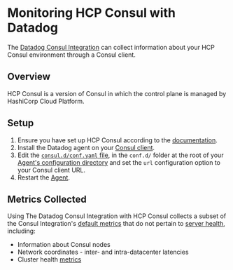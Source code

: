 # Monitoring HCP Consul with Datadog

The [Datadog Consul Integration][1] can collect information about your HCP Consul environment through a Consul client.

## Overview

HCP Consul is a version of Consul in which the control plane is managed by HashiCorp Cloud Platform. 

## Setup 
1. Ensure you have set up HCP Consul according to the [documentation][2].
2. Install the Datadog agent on your [Consul client][3].
3. Edit the [`consul.d/conf.yaml` file][4], in the `conf.d/` folder at the root of your [Agent's configuration directory][9] and set the `url` configuration option to your Consul client URL.
5. Restart the [Agent][5].

## Metrics Collected 

Using The Datadog Consul Integration with HCP Consul collects a subset of the Consul Integration's [default metrics][6] that do not pertain to [server health][7], including:   
- Information about Consul nodes
- Network coordinates - inter- and intra-datacenter latencies
- Cluster health [metrics][8]

[1]: /integrations/consul/?tab=host
[2]: https://learn.hashicorp.com/tutorials/cloud/consul-introduction?in=consul/cloud-get-started
[3]: https://learn.hashicorp.com/tutorials/cloud/consul-client-virtual-machines?in=consul/cloud-get-started
[4]: https://github.com/DataDog/integrations-core/blob/master/consul/datadog_checks/consul/data/conf.yaml.example
[5]: /agent/guide/agent-commands/#start-stop-and-restart-the-agent
[6]: /integrations/consul/?tab=host#metrics
[7]: https://www.consul.io/docs/agent/telemetry#server-health
[8]: https://www.consul.io/docs/agent/telemetry#cluster-health
[9]: /agent/guide/agent-configuration-files/?tab=agentv6v7#agent-configuration-directory
